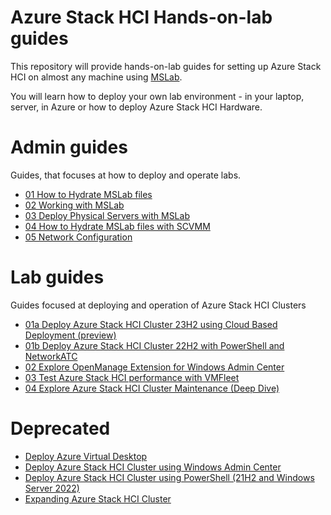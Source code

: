 # Azure Stack HCI Hands-on-lab guides

This repository will provide hands-on-lab guides for setting up Azure Stack HCI on almost any machine using [MSLab](https://aka.ms/mslab).

You will learn how to deploy your own lab environment - in your laptop, server, in Azure or how to deploy Azure Stack HCI Hardware.

# Admin guides

Guides, that focuses at how to deploy and operate labs.

* [01 How to Hydrate MSLab files](admin-guides/01-HydrateMSLab/)
* [02 Working with MSLab](admin-guides/02-WorkingWithMSLab/)
* [03 Deploy Physical Servers with MSLab](admin-guides/03-DeployPhysicalServersWithMSLab/)
* [04 How to Hydrate MSLab files with SCVMM](admin-guides/04-HydrateMSLab%2BSCVMM/)
* [05 Network Configuration](admin-guides/05-NetworkConfiguration/)

# Lab guides

Guides focused at deploying and operation of Azure Stack HCI Clusters

* [01a Deploy Azure Stack HCI Cluster 23H2 using Cloud Based Deployment (preview)](lab-guides/01a-DeployAzureStackHCICluster-CloudBasedDeployment/)
* [01b Deploy Azure Stack HCI Cluster 22H2 with PowerShell and NetworkATC](lab-guides/02b-DeployAzureStackHCICluster22H2-PowerShell/)
* [02 Explore OpenManage Extension for Windows Admin Center](lab-guides/02-OpenManageExtensionForWAC/)
* [03 Test Azure Stack HCI performance with VMFleet](lab-guides/05-TestPerformanceWithVMFleet/)
* [04 Explore Azure Stack HCI Cluster Maintenance (Deep Dive)](lab-guides/04-AzSHCIClusterMaintenanceDeepDive/)


# Deprecated

* [Deploy Azure Virtual Desktop](Deprecated/DeployAVDonAzureStackHCI/)
* [Deploy Azure Stack HCI Cluster using Windows Admin Center](Deprecated/DeployAzureStackHCICluster-WAC/)
* [Deploy Azure Stack HCI Cluster using PowerShell (21H2 and Windows Server 2022)](Deprecated/DeployAzureStackHCICluster21H2-PowerShell/)
* [Expanding Azure Stack HCI Cluster](Deprecated/ExpandingAzureStackHCICluster/)